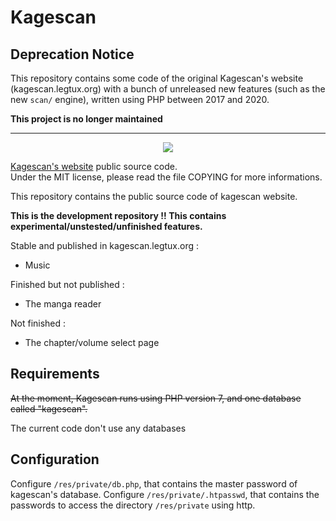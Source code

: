 # Kagescan

## Deprecation Notice

This repository contains some code of the original Kagescan's website (kagescan.legtux.org) with a bunch of unreleased new features (such as the new `scan/` engine), written using PHP between 2017 and 2020.  

**This project is no longer maintained**

----------------------------

<p align="center">
  <img src="https://kagescan.legtux.org/res/img/logo.NoOutline.min.jpg"/>
</p>

[Kagescan's website](https://kagescan.legtux.org) public source code.  
Under the MIT license, please read the file COPYING for more informations.

This repository contains the public source code of kagescan website.  

**This is the development repository !! This contains experimental/unstested/unfinished features.**

Stable and published in kagescan.legtux.org :
* Music

Finished but not published :
* The manga reader

Not finished :
* The chapter/volume select page

## Requirements
~~At the moment, Kagescan runs using PHP version 7, and one database called "kagescan".~~

The current code don't use any databases

## Configuration
Configure `/res/private/db.php`, that contains the master password of kagescan's database.
Configure `/res/private/.htpasswd`, that contains the passwords to access the directory `/res/private` using http.
